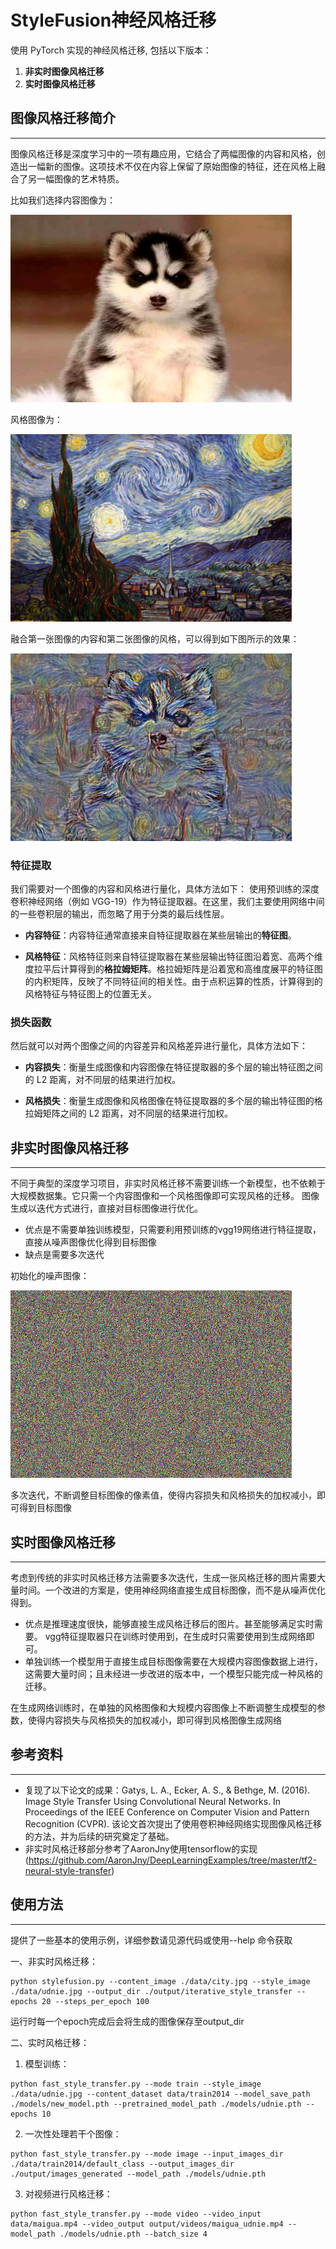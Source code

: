 # StyleFusion神经风格迁移

使用 PyTorch 实现的神经风格迁移, 包括以下版本：
1. **非实时图像风格迁移**
2. **实时图像风格迁移**

## 图像风格迁移简介

---------
图像风格迁移是深度学习中的一项有趣应用，它结合了两幅图像的内容和风格，创造出一幅新的图像。这项技术不仅在内容上保留了原始图像的特征，还在风格上融合了另一幅图像的艺术特质。

比如我们选择内容图像为：

<img src="data/content.jpg" width=450 height=300 alt="content image">

风格图像为：

<img src="data/starry_night.jpg" width=450 height=300 alt="style image">

融合第一张图像的内容和第二张图像的风格，可以得到如下图所示的效果：

<img src="assets/generated_20.jpg" width=450 height=300 alt="iter2000 result">

### 特征提取

我们需要对一个图像的内容和风格进行量化，具体方法如下：
使用预训练的深度卷积神经网络（例如 VGG-19）作为特征提取器。在这里，我们主要使用网络中间的一些卷积层的输出，而忽略了用于分类的最后线性层。

- **内容特征**：内容特征通常直接来自特征提取器在某些层输出的**特征图**。

- **风格特征**：风格特征则来自特征提取器在某些层输出特征图沿着宽、高两个维度拉平后计算得到的**格拉姆矩阵**。格拉姆矩阵是沿着宽和高维度展平的特征图的内积矩阵，反映了不同特征间的相关性。由于点积运算的性质，计算得到的风格特征与特征图上的位置无关。

### 损失函数

然后就可以对两个图像之间的内容差异和风格差异进行量化，具体方法如下：

- **内容损失**：衡量生成图像和内容图像在特征提取器的多个层的输出特征图之间的 L2 距离，对不同层的结果进行加权。

- **风格损失**：衡量生成图像和风格图像在特征提取器的多个层的输出特征图的格拉姆矩阵之间的 L2 距离，对不同层的结果进行加权。


## 非实时图像风格迁移

---------
不同于典型的深度学习项目，非实时风格迁移不需要训练一个新模型，也不依赖于大规模数据集。它只需一个内容图像和一个风格图像即可实现风格的迁移。
图像生成以迭代方式进行，直接对目标图像进行优化。

- 优点是不需要单独训练模型，只需要利用预训练的vgg19网络进行特征提取，直接从噪声图像优化得到目标图像
- 缺点是需要多次迭代

初始化的噪声图像：

<img src="assets/noise.jpg" width=450 height=300 alt="initial noise image">

多次迭代，不断调整目标图像的像素值，使得内容损失和风格损失的加权减小，即可得到目标图像

## 实时图像风格迁移

---------
考虑到传统的非实时风格迁移方法需要多次迭代，生成一张风格迁移的图片需要大量时间。一个改进的方案是，使用神经网络直接生成目标图像，而不是从噪声优化得到。
- 优点是推理速度很快，能够直接生成风格迁移后的图片。甚至能够满足实时需要。 vgg特征提取器只在训练时使用到，在生成时只需要使用到生成网络即可。
- 单独训练一个模型用于直接生成目标图像需要在大规模内容图像数据上进行，这需要大量时间；且未经进一步改进的版本中，一个模型只能完成一种风格的迁移。

在生成网络训练时，在单独的风格图像和大规模内容图像上不断调整生成模型的参数，使得内容损失与风格损失的加权减小，即可得到风格图像生成网络

## 参考资料

---------
- 复现了以下论文的成果：Gatys, L. A., Ecker, A. S., & Bethge, M. (2016). Image Style Transfer Using Convolutional Neural Networks. In Proceedings of the IEEE Conference on Computer Vision and Pattern Recognition (CVPR).
该论文首次提出了使用卷积神经网络实现图像风格迁移的方法，并为后续的研究奠定了基础。
- 非实时风格迁移部分参考了AaronJny使用tensorflow的实现(https://github.com/AaronJny/DeepLearningExamples/tree/master/tf2-neural-style-transfer)

## 使用方法

---------
提供了一些基本的使用示例，详细参数请见源代码或使用--help 命令获取

一、非实时风格迁移：

```
python stylefusion.py --content_image ./data/city.jpg --style_image ./data/udnie.jpg --output_dir ./output/iterative_style_transfer --epochs 20 --steps_per_epoch 100
```
运行时每一个epoch完成后会将生成的图像保存至output_dir

二、实时风格迁移：

1. 模型训练：
```
python fast_style_transfer.py --mode train --style_image ./data/udnie.jpg --content_dataset data/train2014 --model_save_path ./models/new_model.pth --pretrained_model_path ./models/udnie.pth --epochs 10
```
2. 一次性处理若干个图像：
```
python fast_style_transfer.py --mode image --input_images_dir ./data/train2014/default_class --output_images_dir ./output/images_generated --model_path ./models/udnie.pth
```
3. 对视频进行风格迁移：
```
python fast_style_transfer.py --mode video --video_input data/maigua.mp4 --video_output output/videos/maigua_udnie.mp4 --model_path ./models/udnie.pth --batch_size 4
```
